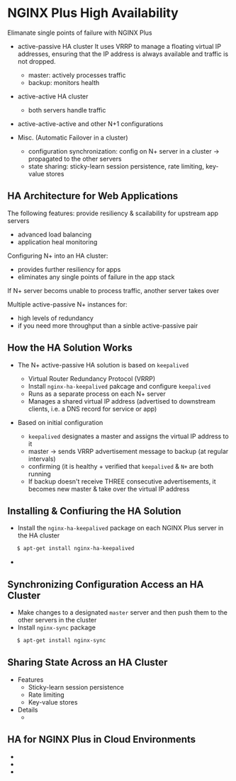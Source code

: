 
# NGINX Plus High Availability
Elimanate single points of failure with NGINX Plus

- active-passive HA cluster
  It uses VRRP to manage a floating virtual IP addresses, ensuring that the IP address is always available and traffic is not dropped.
  - master: actively processes traffic
  - backup: monitors health

- active-active HA cluster
  - both servers handle traffic

- active-active-active and other N+1 configurations

- Misc. (Automatic Failover in a cluster)
  - configuration synchronization: config on N+ server in a cluster -> propagated to the other servers
  - state sharing: sticky-learn session persistence, rate limiting, key-value stores


## HA Architecture for Web Applications
The following features: provide resiliency & scailability for upstream app servers
- advanced load balancing
- application heal monitoring

Configuring N+ into an HA cluster: 
- provides further resiliency for apps
- eliminates any single points of failure in the app stack

If N+ server becoms unable to process traffic, another server takes over

Multiple active-passive N+ instances for:
- high levels of redundancy
- if you need more throughput than a sinble active-passive pair


## How the HA Solution Works
- The N+ active-passive HA solution is based on `keepalived`
  - Virtual Router Redundancy Protocol (VRRP)
  - Install `nginx-ha-keepalived` pakcage and configure `keepalived`
  - Runs as a separate process on each N+ server
  - Manages a shared virtual IP address (advertised to downstream clients, i.e. a DNS record for service or app)

- Based on initial configuration
  - `keepalived` designates a master and assigns the virtual IP address to it
  - master -> sends VRRP advertisement message to backup (at regular intervals)
  - confirming (it is healthy + verified that `keepalived` & `N+` are both running
  - If backup doesn't receive THREE consecutive advertisements, it becomes new master & take over the virtual IP address


## Installing & Confiuring the HA Solution
- Install the `nginx-ha-keepalived` package on each NGINX Plus server in the HA cluster
```bash
   $ apt-get install nginx-ha-keepalived
```
- [NGINX Plus Admin Guide]: https://docs.nginx.com/nginx/admin-guide/high-availability/ha-keepalived/?_ga=2.117395462.1254141729.1581370982-860676760.1580160354


## Synchronizing Configuration Access an HA Cluster
- Make changes to a designated `master` server and then push them to the other servers in the cluster
- Install `nginx-sync` package
```bash
   $ apt-get install nginx-sync
```


## Sharing State Across an HA Cluster
- Features
  - Sticky-learn session persistence
  - Rate limiting
  - Key-value stores
- Details
  - [zone_sync module]: https://nginx.org/en/docs/stream/ngx_stream_zone_sync_module.html?_ga=2.148708151.1254141729.1581370982-860676760.1580160354


## HA for NGINX Plus in Cloud Environments
- [Active-Active HA for N+ on AWS using AWS Network Load Balancer]: https://docs.nginx.com/nginx/deployment-guides/aws-high-availability-network-load-balancer/?_ga=2.78535572.1254141729.1581370982-860676760.1580160354
- [Active-Passive HA for N+ on AWS using Elastic IP Addresses]: https://docs.nginx.com/nginx/deployment-guides/aws-high-availability-keepalived/?_ga=2.78535572.1254141729.1581370982-860676760.1580160354
- [All-Active HA for N+ on the Google Cloud Platform]: https://docs.nginx.com/nginx/deployment-guides/gcp-high-availability-all-active/?_ga=2.78535572.1254141729.1581370982-860676760.1580160354


